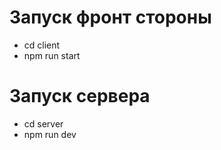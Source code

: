 # Запуск фронт стороны

- cd client
- npm run start

# Запуск сервера  

- cd server 
- npm run dev
